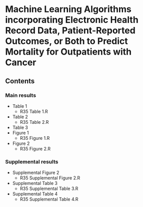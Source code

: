 # Machine Learning Algorithms incorporating Electronic Health Record Data, Patient-Reported Outcomes, or Both to Predict Mortality for Outpatients with Cancer 
## Contents

### Main results
- Table 1
  - R35 Table 1.R
- Table 2
  - R35 Table 2.R
- Table 3
- Figure 1
  - R35 Figure 1.R
- Figure 2
  - R35 Figure 2.R

### Supplemental results
- Supplemental Figure 2
  - R35 Supplemental Figure 2.R
- Supplemental Table 3
  - R35 Supplemental Table 3.R
- Supplemental Table 4
  - R35 Supplemental Table 4.R
